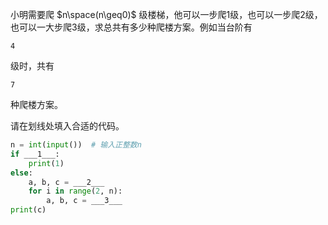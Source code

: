 小明需要爬 $n\space(n\geq0)$ 级楼梯，他可以一步爬1级，也可以一步爬2级，也可以一大步爬3级，求总共有多少种爬楼方案。例如当台阶有
```input
4
```
级时，共有
```output
7
```
种爬楼方案。

请在划线处填入合适的代码。
```py
n = int(input())  # 输入正整数n
if ___1___:
    print(1)
else:
    a, b, c = ___2___
    for i in range(2, n):
        a, b, c = ___3___
print(c)
```
